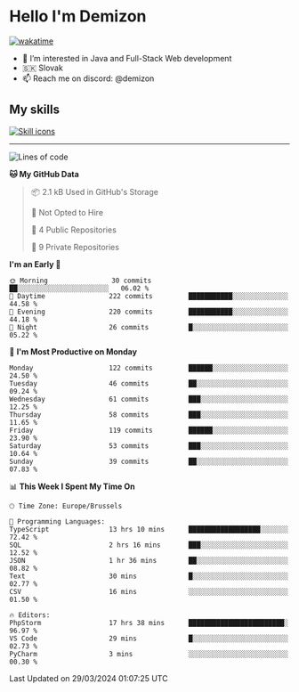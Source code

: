# Hello I'm Demizon
[![wakatime](https://wakatime.com/badge/user/6ad1949f-d6d7-44f9-9eee-c35e54cc499b.svg)](https://wakatime.com/@6ad1949f-d6d7-44f9-9eee-c35e54cc499b)
- 👀 I’m interested in Java and Full-Stack Web development
- 🇸🇰 Slovak
- 📫 Reach me on discord: @demizon

## My skills
[![Skill icons](https://skillicons.dev/icons?i=java,js,ts,html,css,react,nextjs,tailwind,supabase,py,git,docker,linux,mysql,postgres,mongo&theme=dark)](https://github.com/Demizon3433)

---

<!--START_SECTION:waka-->
![Lines of code](https://img.shields.io/badge/From%20Hello%20World%20I%27ve%20Written-141.8%20thousand%20lines%20of%20code-blue)

**🐱 My GitHub Data** 

> 📦 2.1 kB Used in GitHub's Storage 
 > 
> 🚫 Not Opted to Hire
 > 
> 📜 4 Public Repositories 
 > 
> 🔑 9 Private Repositories 
 > 
**I'm an Early 🐤** 

```text
🌞 Morning                30 commits          ██░░░░░░░░░░░░░░░░░░░░░░░   06.02 % 
🌆 Daytime                222 commits         ███████████░░░░░░░░░░░░░░   44.58 % 
🌃 Evening                220 commits         ███████████░░░░░░░░░░░░░░   44.18 % 
🌙 Night                  26 commits          █░░░░░░░░░░░░░░░░░░░░░░░░   05.22 % 
```
📅 **I'm Most Productive on Monday** 

```text
Monday                   122 commits         ██████░░░░░░░░░░░░░░░░░░░   24.50 % 
Tuesday                  46 commits          ██░░░░░░░░░░░░░░░░░░░░░░░   09.24 % 
Wednesday                61 commits          ███░░░░░░░░░░░░░░░░░░░░░░   12.25 % 
Thursday                 58 commits          ███░░░░░░░░░░░░░░░░░░░░░░   11.65 % 
Friday                   119 commits         ██████░░░░░░░░░░░░░░░░░░░   23.90 % 
Saturday                 53 commits          ███░░░░░░░░░░░░░░░░░░░░░░   10.64 % 
Sunday                   39 commits          ██░░░░░░░░░░░░░░░░░░░░░░░   07.83 % 
```


📊 **This Week I Spent My Time On** 

```text
🕑︎ Time Zone: Europe/Brussels

💬 Programming Languages: 
TypeScript               13 hrs 10 mins      ██████████████████░░░░░░░   72.42 % 
SQL                      2 hrs 16 mins       ███░░░░░░░░░░░░░░░░░░░░░░   12.52 % 
JSON                     1 hr 36 mins        ██░░░░░░░░░░░░░░░░░░░░░░░   08.82 % 
Text                     30 mins             █░░░░░░░░░░░░░░░░░░░░░░░░   02.77 % 
CSV                      16 mins             ░░░░░░░░░░░░░░░░░░░░░░░░░   01.50 % 

🔥 Editors: 
PhpStorm                 17 hrs 38 mins      ████████████████████████░   96.97 % 
VS Code                  29 mins             █░░░░░░░░░░░░░░░░░░░░░░░░   02.73 % 
PyCharm                  3 mins              ░░░░░░░░░░░░░░░░░░░░░░░░░   00.30 % 
```


 Last Updated on 29/03/2024 01:07:25 UTC
<!--END_SECTION:waka-->
